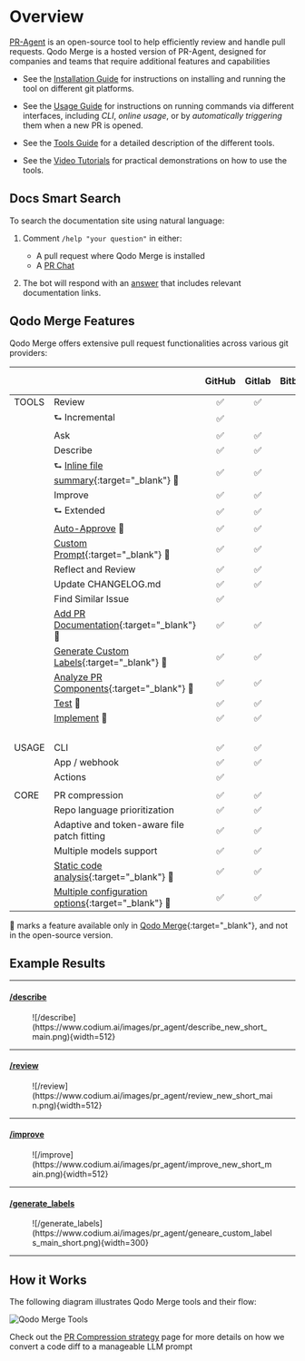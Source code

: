 # Overview

[PR-Agent](https://github.com/Codium-ai/pr-agent) is an open-source tool to help efficiently review and handle pull requests. 
Qodo Merge is a hosted version of PR-Agent, designed for companies and teams that require additional features and capabilities

- See the [Installation Guide](./installation/index.md) for instructions on installing and running the tool on different git platforms.

- See the [Usage Guide](./usage-guide/index.md) for instructions on running commands via different interfaces, including _CLI_, _online usage_, or by _automatically triggering_ them when a new PR is opened.

- See the [Tools Guide](./tools/index.md) for a detailed description of the different tools.

- See the [Video Tutorials](https://www.youtube.com/playlist?list=PLRTpyDOSgbwFMA_VBeKMnPLaaZKwjGBFT) for practical demonstrations on how to use the tools.

## Docs Smart Search

To search the documentation site using natural language:

1) Comment `/help "your question"` in either:

   - A pull request where Qodo Merge is installed
   - A [PR Chat](https://qodo-merge-docs.qodo.ai/chrome-extension/features/#pr-chat)

2) The bot will respond with an [answer](https://github.com/Codium-ai/pr-agent/pull/1241#issuecomment-2365259334) that includes relevant documentation links.


## Qodo Merge Features

Qodo Merge offers extensive pull request functionalities across various git providers:

|       |                                                                                                                       | GitHub | Gitlab | Bitbucket | Azure DevOps |
|-------|-----------------------------------------------------------------------------------------------------------------------|:------:|:------:|:---------:|:------------:|
| TOOLS | Review                                                                                                                |   ✅    |   ✅    |     ✅     |      ✅       |
|       | ⮑ Incremental                                                                                                         |   ✅    |        |           |              |
|       | Ask                                                                                                                   |   ✅    |   ✅    |     ✅     |      ✅       |
|       | Describe                                                                                                              |   ✅    |   ✅    |     ✅     |      ✅       |
|       | ⮑ [Inline file summary](https://qodo-merge-docs.qodo.ai/tools/describe/#inline-file-summary){:target="_blank"} 💎     |   ✅    |   ✅    |           |      ✅       |
|       | Improve                                                                                                               |   ✅    |   ✅    |     ✅     |      ✅       |
|       | ⮑ Extended                                                                                                            |   ✅    |   ✅    |     ✅     |      ✅       |
|       | [Auto-Approve](https://qodo-merge-docs.qodo.ai/tools/improve/#auto-approval) 💎                                       |   ✅    |   ✅    |   ✅        |            |
|       | [Custom Prompt](./tools/custom_prompt.md){:target="_blank"} 💎                                                        |   ✅    |   ✅    |     ✅     |      ✅       |
|       | Reflect and Review                                                                                                    |   ✅    |   ✅    |     ✅     |      ✅       |
|       | Update CHANGELOG.md                                                                                                   |   ✅    |   ✅    |     ✅     |      ️       |
|       | Find Similar Issue                                                                                                    |   ✅    |        |           |      ️       |
|       | [Add PR Documentation](./tools/documentation.md){:target="_blank"} 💎                                                 |   ✅    |   ✅    |           |      ✅       |
|       | [Generate Custom Labels](./tools/describe.md#handle-custom-labels-from-the-repos-labels-page-💎){:target="_blank"} 💎 |   ✅    |   ✅    |           |      ✅       |
|       | [Analyze PR Components](./tools/analyze.md){:target="_blank"} 💎                                                      |   ✅    |   ✅    |           |      ✅       |
|       | [Test](https://pr-agent-docs.codium.ai/tools/test/) 💎                                                                | ✅ |   ✅    |           |              |
|       | [Implement](https://pr-agent-docs.codium.ai/tools/implement/) 💎                                                      | ✅ |   ✅    |     ✅     |              |
|       |                                                                                                                       |        |        |           |      ️       |
| USAGE | CLI                                                                                                                   |   ✅    |   ✅    |     ✅     |      ✅       |
|       | App / webhook                                                                                                         |   ✅    |   ✅    |     ✅     |      ✅       |
|       | Actions                                                                                                               |   ✅    |        |           |      ️       |
|       |                                                                                                                       |        |        |           |
| CORE  | PR compression                                                                                                        |   ✅    |   ✅    |     ✅     |      ✅       |
|       | Repo language prioritization                                                                                          |   ✅    |   ✅    |     ✅     |      ✅       |
|       | Adaptive and token-aware file patch fitting                                                                           |   ✅    |   ✅    |     ✅     |      ✅       |
|       | Multiple models support                                                                                               |   ✅    |   ✅    |     ✅     |      ✅       |
|       | [Static code analysis](./core-abilities/static_code_analysis/){:target="_blank"} 💎                                   |   ✅    |   ✅    |           |              |
|       | [Multiple configuration options](./usage-guide/configuration_options.md){:target="_blank"} 💎                         |   ✅    |   ✅    |     ✅     |      ✅       |

💎 marks a feature available only in [Qodo Merge](https://www.codium.ai/pricing/){:target="_blank"}, and not in the open-source version.


## Example Results
<hr>

#### [/describe](https://github.com/Codium-ai/pr-agent/pull/530)
<figure markdown="1">
![/describe](https://www.codium.ai/images/pr_agent/describe_new_short_main.png){width=512}
</figure>
<hr>

#### [/review](https://github.com/Codium-ai/pr-agent/pull/732#issuecomment-1975099151)
<figure markdown="1">
![/review](https://www.codium.ai/images/pr_agent/review_new_short_main.png){width=512}
</figure>
<hr>

#### [/improve](https://github.com/Codium-ai/pr-agent/pull/732#issuecomment-1975099159)
<figure markdown="1">
![/improve](https://www.codium.ai/images/pr_agent/improve_new_short_main.png){width=512}
</figure>
<hr>

#### [/generate_labels](https://github.com/Codium-ai/pr-agent/pull/530)
<figure markdown="1">
![/generate_labels](https://www.codium.ai/images/pr_agent/geneare_custom_labels_main_short.png){width=300}
</figure>
<hr>

## How it Works

The following diagram illustrates Qodo Merge tools and their flow:

![Qodo Merge Tools](https://codium.ai/images/pr_agent/diagram-v0.9.png)

Check out the [PR Compression strategy](core-abilities/index.md) page for more details on how we convert a code diff to a manageable LLM prompt
